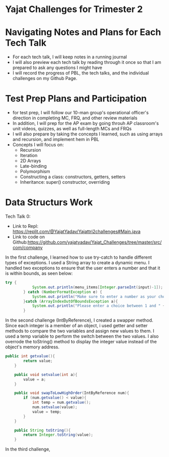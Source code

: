 # Yajat Challenges for Trimester 2

# Navigating Notes and Plans for Each Tech Talk
- For each tech talk, I will keep notes in a running journal
- I will also preview each tech talk by reading through it once so that I am prepared to ask any questions I might have
- I will record the progress of PBL, the tech talks, and the individual challenges on my Github Page.

# Test Prep Plans and Participation
- for test prep, I will follow our 10-man group's operational officer's direction in completing MC, FRQ, and other review materials
- In addition, I will prep for the AP exam by going throuh AP classroom's unit videos, quizzes, as well as full-length MCs and FRQs
- I will also prepare by taking the concepts I learned, such as using arrays and recursion, and implement hem in PBL
- Concepts I will focus on:
  - Recursion
  - Iteration
  - 2D Arrays
  - Late-binding
  - Polymorphism
  - Constructing a class: constructors, getters, setters
  - Inheritance: super() constructor, overriding


# Data Structurs Work

Tech Talk 0:
- Link to Repl: https://replit.com/@YajatYadav/Yajattri2challenges#Main.java
- Link to code on Github:https://github.com/yajatyadav/Yajat_Challenges/tree/master/src/com/company 

In the first challenge, I learned how to use try-catch to handle different types of exceptions. I used a String array to create a dynamic menu. I handled two exceptions to ensure that the user enters a number and that it is within bounds, as seen below: 
``` java
try {
            System.out.println(menu_items[Integer.parseInt(input)-1]);
        } catch (NumberFormatException e) {
            System.out.println("Make sure to enter a number as your choice!");
        }catch (ArrayIndexOutOfBoundsException a){
            System.out.println("Please enter a choice between 1 and " + menu_items.length);
        }
```

In the second challenge (IntByReference), I created a swapper method. Since each integer is a member of an object, i used getter and setter methods to compare the two variables and assign new values to them. I used a temp variable to perform the switch between the two values. I also overrode the toString() method to display the integer value instead of the object's memory address.

``` java
public int getvalue(){
        return value;
    }

    public void setvalue(int a){
        value = a;
    }

    public void swapToLowHighOrder(IntByReference num){
        if (num.getvalue() < value){
            int temp = num.getvalue();
            num.setvalue(value);
            value = temp;
        }
    }

    public String toString(){
        return Integer.toString(value);
    }
```

In the third challenge, 
